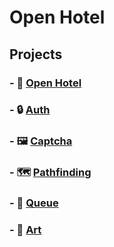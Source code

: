 # Open Hotel

## Projects
### - 🏨 [Open Hotel](https://github.com/openhotel/openhotel) 
### - 🔒 [Auth](https://github.com/openhotel/auth)
### - 🖼️ [Captcha](https://github.com/openhotel/captcha)
### - 🗺️ [Pathfinding](https://github.com/openhotel/pathfinding)
### - 🧮 [Queue](https://github.com/openhotel/queue)
### - 🎨 [Art](https://github.com/openhotel/art)
